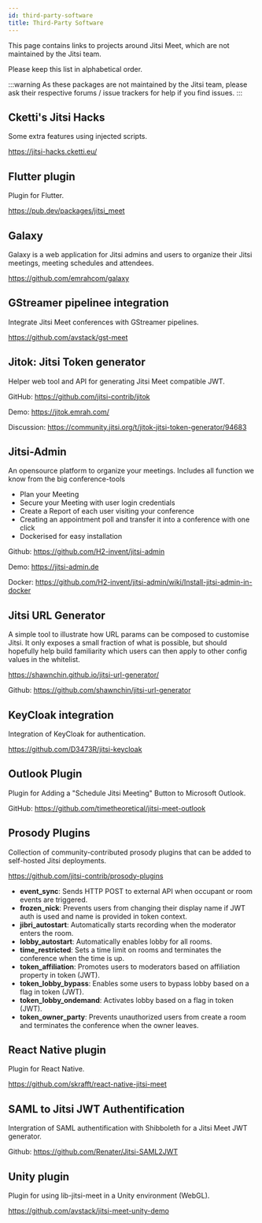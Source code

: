 ```yaml
---
id: third-party-software
title: Third-Party Software
---
```


This page contains links to projects around Jitsi Meet, which are not maintained
by the Jitsi team.

Please keep this list in alphabetical order.

:::warning
As these packages are not maintained by the Jitsi team, please ask
their respective forums / issue trackers for help if you find issues.
:::

## Cketti's Jitsi Hacks

Some extra features using injected scripts.

https://jitsi-hacks.cketti.eu/

## Flutter plugin

Plugin for Flutter.

https://pub.dev/packages/jitsi_meet

## Galaxy

Galaxy is a web application for Jitsi admins and users to organize their Jitsi
meetings, meeting schedules and attendees.

https://github.com/emrahcom/galaxy

## GStreamer pipelinee integration

Integrate Jitsi Meet conferences with GStreamer pipelines.

https://github.com/avstack/gst-meet

## Jitok: Jitsi Token generator

Helper web tool and API for generating Jitsi Meet compatible JWT.

GitHub: https://github.com/jitsi-contrib/jitok

Demo: https://jitok.emrah.com/

Discussion: https://community.jitsi.org/t/jitok-jitsi-token-generator/94683

## Jitsi-Admin

An opensource platform to organize your meetings. Includes all function we know
from the big conference-tools

- Plan your Meeting
- Secure your Meeting with user login credentials
- Create a Report of each user visiting your conference
- Creating an appointment poll and transfer it into a conference with one click
- Dockerised for easy installation

Github: https://github.com/H2-invent/jitsi-admin

Demo: https://jitsi-admin.de

Docker:
https://github.com/H2-invent/jitsi-admin/wiki/Install-jitsi-admin-in-docker

## Jitsi URL Generator

A simple tool to illustrate how URL params can be composed to customise Jitsi.
It only exposes a small fraction of what is possible, but should hopefully help
build familiarity which users can then apply to other config values in the
whitelist.

https://shawnchin.github.io/jitsi-url-generator/

Github: https://github.com/shawnchin/jitsi-url-generator

## KeyCloak integration

Integration of KeyCloak for authentication.

https://github.com/D3473R/jitsi-keycloak

## Outlook Plugin

Plugin for Adding a "Schedule Jitsi Meeting" Button to Microsoft Outlook.

GitHub: https://github.com/timetheoretical/jitsi-meet-outlook

## Prosody Plugins

Collection of community-contributed prosody plugins that can be added to
self-hosted Jitsi deployments.

https://github.com/jitsi-contrib/prosody-plugins

- **event_sync**: Sends HTTP POST to external API when occupant or room events
  are triggered.
- **frozen_nick**: Prevents users from changing their display name if JWT auth
  is used and name is provided in token context.
- **jibri_autostart**: Automatically starts recording when the moderator enters
  the room.
- **lobby_autostart**: Automatically enables lobby for all rooms.
- **time_restricted**: Sets a time limit on rooms and terminates the conference
  when the time is up.
- **token_affiliation**: Promotes users to moderators based on affiliation
  property in token (JWT).
- **token_lobby_bypass**: Enables some users to bypass lobby based on a flag in
  token (JWT).
- **token_lobby_ondemand**: Activates lobby based on a flag in
  token (JWT).
- **token_owner_party**: Prevents unauthorized users from create a room and
  terminates the conference when the owner leaves.

## React Native plugin

Plugin for React Native.

https://github.com/skrafft/react-native-jitsi-meet

## SAML to Jitsi JWT Authentification

Intergration of SAML authentification with Shibboleth for a Jitsi Meet JWT
generator.

Github: https://github.com/Renater/Jitsi-SAML2JWT

## Unity plugin

Plugin for using lib-jitsi-meet in a Unity environment (WebGL).

https://github.com/avstack/jitsi-meet-unity-demo
